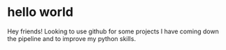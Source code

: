 # hello world

Hey friends! Looking to use github for some projects I have coming down the pipeline and to improve my python skills.
